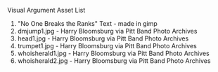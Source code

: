Visual Argument Asset List
1) "No One Breaks the Ranks" Text - made in gimp
2) dmjump1.jpg - Harry Bloomsburg via Pitt Band Photo Archives
3) head1.jpg - Harry Bloomsburg via Pitt Band Photo Archives
4) trumpet1.jpg - Harry Bloomsburg via Pitt Band Photo Archives
5) whoisherald1.jpg - Harry Bloomsburg via Pitt Band Photo Archives
6) whoisherald2.jpg - Harry Bloomsburg via Pitt Band Photo Archives
